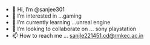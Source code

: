 - 👋 Hi, I’m @sanjee301
- 👀 I’m interested in ...gaming
- 🌱 I’m currently learning ...unreal engine   
- 💞️ I’m looking to collaborate on ... sony playstation
- 📫 How to reach me ... sanjle221451.cd@rmkec.ac.in

<!---
sanjee301/sanjee301 is a ✨ special ✨ repository because its `README.md` (this file) appears on your GitHub profile.
You can click the Preview link to take a look at your changes.
--->
